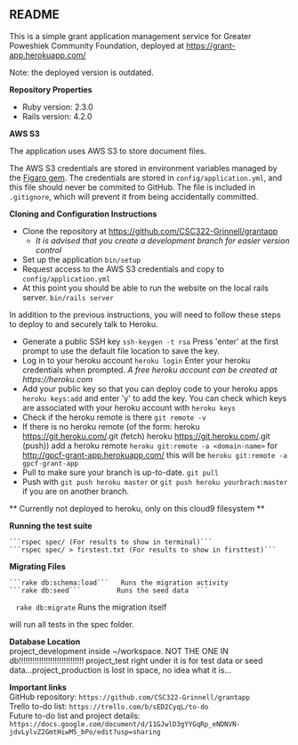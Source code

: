 ## README ##

This is a simple grant application management service for Greater Poweshiek Community Foundation, deployed at
https://grant-app.herokuapp.com/

Note: the deployed version is outdated. 

**Repository Properties**

- Ruby version: 2.3.0
- Rails version: 4.2.0

**AWS S3**

The application uses AWS S3 to store document files.

The AWS S3 credentials are stored in environment variables managed by the [Figaro gem](https://github.com/laserlemon/figaro). The credentials are stored in `config/application.yml`, and this file should never be commited to GitHub. The file is included in `.gitignore`, which will prevent it from being accidentally committed.

**Cloning and Configuration Instructions**
- Clone the repository at https://github.com/CSC322-Grinnell/grantapp
    - _It is advised that you create a development branch for easier version control_
- Set up the application
    ``` bin/setup ```
- Request access to the AWS S3 credentials and copy to `config/application.yml`
- At this point you should be able to run the website on the local rails server.
    ``` bin/rails server ```


In addition to the previous instructions, you will need to follow these steps to deploy to and securely talk to Heroku.
- Generate a public SSH key
    ``` ssh-keygen -t rsa ```
    Press 'enter' at the first prompt to use the default file location to save the key.
- Log in to your heroku account
    ``` heroku login ```
    Enter your heroku credentials when prompted.
    _A free heroku account can be created at https://heroku.com_
- Add your public key so that you can deploy code to your heroku apps
    ``` heroku keys:add ```
    and enter 'y' to add the key.
    You can check which keys are associated with your heroku account with
        ``` heroku keys ```
- Check if the heroku remote is there
    ``` git remote -v ```
- If there is no heroku remote (of the form:
                heroku  https://git.heroku.com/<heroku-name>.git (fetch)
                heroku  https://git.heroku.com/<heroku-name>.git (push))
        add a heroku remote
        ``` heroku git:remote -a <domain-name> ```
        for http://gpcf-grant-app.herokuapp.com/ this will be
        ``` heroku git:remote -a gpcf-grant-app ```
- Pull to make sure your branch is up-to-date.
    ``` git pull ```
- Push with
    ``` git push heroku master ```
    or
    ``` git push heroku yourbrach:master ```
    if you are on another branch.

** Currently not deployed to heroku, only on this cloud9 filesystem **

**Running the test suite**  
    
    ```rspec spec/ (For results to show in terminal)```  
    ```rspec spec/ > firstest.txt (For results to show in firsttest)```

**Migrating Files**  
    
    ```rake db:schema:load```   Runs the migration activity 
    ```rake db:seed```         Runs the seed data  ```
    ```rake db:migrate```      Runs the migration itself  
    
will run all tests in the spec folder.


**Database Location**  
    project_development inside ~/workspace. 
    NOT THE ONE IN db!!!!!!!!!!!!!!!!!!!!!!!!!!!!!
    project_test right under it is for test data or seed data...project_production is lost in space, no idea what it is...

    
**Important links**  
    GitHub repository: ```https://github.com/CSC322-Grinnell/grantapp```  
    Trello to-do list: ```https://trello.com/b/sED2CyqL/to-do```  
    Future to-do list and project details: ```https://docs.google.com/document/d/11GJwlD3gYYGqRp_eNDNVN-jdvLylvZ2GmtHiwM5_bPo/edit?usp=sharing```
